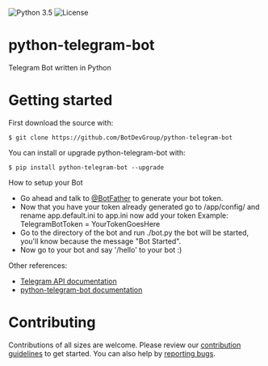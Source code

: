 ![Python 3.5](https://img.shields.io/badge/python-3.5-blue.svg) ![License](https://img.shields.io/github/license/mashape/apistatus.svg)
# python-telegram-bot
Telegram Bot written in Python


# Getting started

First download the source with:

    $ git clone https://github.com/BotDevGroup/python-telegram-bot

You can install or upgrade python-telegram-bot with:

    $ pip install python-telegram-bot --upgrade


How to setup your Bot
 - Go ahead and talk to [@BotFather](https://web.telegram.org/#/im?p=@BotFather) to generate your bot token.
 - Now that you have your token already generated go to /app/config/ and rename app.default.ini to app.ini now add your token
 Example:
 	TelegramBotToken = YourTokenGoesHere
- Go to the directory of the bot and run ./bot.py the bot will be started, you'll know because the message "Bot Started". 
- Now go to your bot and say '/hello' to your bot :)




Other references:
- [Telegram API documentation](https://core.telegram.org/bots/api)
- [python-telegram-bot documentation](https://pythonhosted.org/python-telegram-bot/)


# Contributing

Contributions of all sizes are welcome. Please review our [contribution guidelines](https://github.com/BotDevGroup/python-telegram-bot/blob/master/CONTRIBUTING.md) to get started. You can also help by [reporting bugs](https://github.com/BotDevGroup/python-telegram-bot/issues/new).
